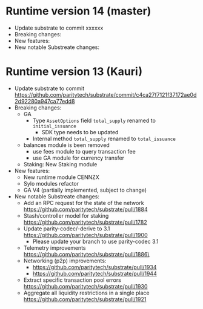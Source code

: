 # Runtime version 14 (master)
- Update substrate to commit xxxxxx
- Breaking changes:
- New features:
- New notable Substreate changes:

# Runtime version 13 (Kauri)
- Update substrate to commit https://github.com/paritytech/substrate/commit/c4ca27f7121f37172ae0d2d92280a947ca77edd8
- Breaking changes:
	- GA
		- Type `AssetOptions` field `total_supply` renamed to `initial_issuance`
			- SDK type needs to be updated
		- Internal method `total_supply` renamed to `total_issuance`
	- balances module is been removed
		- use fees module to query transaction fee
		- use GA module for currency transfer
	- Staking: New Staking module
- New features:
	- New runtime module CENNZX
	- Sylo modules refactor
	- GA V4 (partially implemented, subject to change)
- New notable Substreate changes:
	- Add an RPC request for the state of the network https://github.com/paritytech/substrate/pull/1884
	- Stash/controller model for staking https://github.com/paritytech/substrate/pull/1782
	- Update parity-codec/-derive to 3.1 https://github.com/paritytech/substrate/pull/1900
		- Please update your branch to use parity-codec 3.1
	- Telemetry improvements https://github.com/paritytech/substrate/pull/1886\
	- Networking (p2p) improvements:
		- https://github.com/paritytech/substrate/pull/1934
		- https://github.com/paritytech/substrate/pull/1944
	- Extract specific transaction pool errors https://github.com/paritytech/substrate/pull/1930
	- Aggregate all liquidity restrictions in a single place https://github.com/paritytech/substrate/pull/1921
